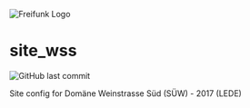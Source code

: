 ![Freifunk Logo](https://freifunk-suedwest.de/wp-content/themes/ffsw/images/logo_ws.png)

# site_wss

![GitHub last commit](https://img.shields.io/github/last-commit/ffsw/site_wss.svg?style=plastic)
 
	
Site config for Domäne Weinstrasse Süd (SÜW)  - 2017 (LEDE)
